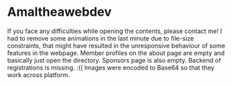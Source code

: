 # Amaltheawebdev

If you face any difficulties while opening the contents, please contact me!
I had to remove some animations in the last minute due to file-size constraints, that might have resulted in the unresponsive behaviour of some features in the webpage.
Member profiles on the about page are empty and basically just open the directory. Sponsors page is also empty. Backend of registrations is missing. :((
Images were encoded to Base64 so that they work across platform.
